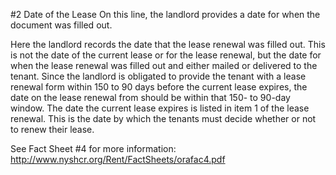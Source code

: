 #2 Date of the Lease
On this line, the landlord provides a date for when the document was filled out.

Here the landlord records the date that the lease renewal was filled out. This is not the date of the current lease or for the lease renewal, but the date for when the lease renewal was filled out and either mailed or delivered to the tenant.  Since the landlord is obligated to provide the tenant with a lease renewal form within 150 to 90 days before the current lease expires, the date on the lease renewal from should be within that 150- to 90-day window. The date the current lease expires is listed in item 1 of the lease renewal. This is the date by which the tenants must decide whether or not to renew their lease. 

See Fact Sheet #4 for more information:
http://www.nyshcr.org/Rent/FactSheets/orafac4.pdf